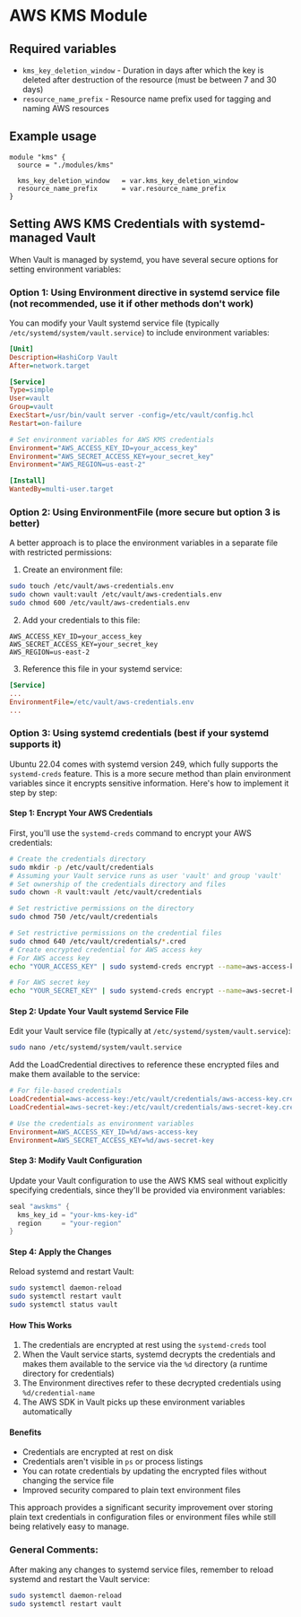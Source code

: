 # AWS KMS Module

## Required variables

* `kms_key_deletion_window` - Duration in days after which the key is deleted after destruction of the resource (must be between 7 and 30 days)
* `resource_name_prefix` - Resource name prefix used for tagging and naming AWS resources

## Example usage

```hcl
module "kms" {
  source = "./modules/kms"

  kms_key_deletion_window   = var.kms_key_deletion_window
  resource_name_prefix      = var.resource_name_prefix
}
```


## Setting AWS KMS Credentials with systemd-managed Vault
When Vault is managed by systemd, you have several secure options for setting environment variables:

### Option 1: Using Environment directive in systemd service file (not recommended, use it if other methods don't work)

You can modify your Vault systemd service file (typically `/etc/systemd/system/vault.service`) to include environment variables:

```ini
[Unit]
Description=HashiCorp Vault
After=network.target

[Service]
Type=simple
User=vault
Group=vault
ExecStart=/usr/bin/vault server -config=/etc/vault/config.hcl
Restart=on-failure

# Set environment variables for AWS KMS credentials
Environment="AWS_ACCESS_KEY_ID=your_access_key"
Environment="AWS_SECRET_ACCESS_KEY=your_secret_key" 
Environment="AWS_REGION=us-east-2"

[Install]
WantedBy=multi-user.target
```

### Option 2: Using EnvironmentFile (more secure but option 3 is better)

A better approach is to place the environment variables in a separate file with restricted permissions:

1. Create an environment file:

```bash
sudo touch /etc/vault/aws-credentials.env
sudo chown vault:vault /etc/vault/aws-credentials.env
sudo chmod 600 /etc/vault/aws-credentials.env
```

2. Add your credentials to this file:

```
AWS_ACCESS_KEY_ID=your_access_key
AWS_SECRET_ACCESS_KEY=your_secret_key
AWS_REGION=us-east-2
```

3. Reference this file in your systemd service:

```ini
[Service]
...
EnvironmentFile=/etc/vault/aws-credentials.env
...
```

### Option 3: Using systemd credentials (best if your systemd supports it)

Ubuntu 22.04 comes with systemd version 249, which fully supports the `systemd-creds` feature. This is a more secure method than plain environment variables since it encrypts sensitive information. Here's how to implement it step by step:

#### Step 1: Encrypt Your AWS Credentials

First, you'll use the `systemd-creds` command to encrypt your AWS credentials:

```bash
# Create the credentials directory
sudo mkdir -p /etc/vault/credentials
# Assuming your Vault service runs as user 'vault' and group 'vault'
# Set ownership of the credentials directory and files
sudo chown -R vault:vault /etc/vault/credentials

# Set restrictive permissions on the directory
sudo chmod 750 /etc/vault/credentials

# Set restrictive permissions on the credential files
sudo chmod 640 /etc/vault/credentials/*.cred
# Create encrypted credential for AWS access key
# For AWS access key
echo "YOUR_ACCESS_KEY" | sudo systemd-creds encrypt --name=aws-access-key - /etc/vault/credentials/aws-access-key.cred

# For AWS secret key
echo "YOUR_SECRET_KEY" | sudo systemd-creds encrypt --name=aws-secret-key - /etc/vault/credentials/aws-secret-key.cred
```

#### Step 2: Update Your Vault systemd Service File

Edit your Vault service file (typically at `/etc/systemd/system/vault.service`):

```bash
sudo nano /etc/systemd/system/vault.service
```

Add the LoadCredential directives to reference these encrypted files and make them available to the service:

```ini
# For file-based credentials
LoadCredential=aws-access-key:/etc/vault/credentials/aws-access-key.cred
LoadCredential=aws-secret-key:/etc/vault/credentials/aws-secret-key.cred

# Use the credentials as environment variables
Environment=AWS_ACCESS_KEY_ID=%d/aws-access-key
Environment=AWS_SECRET_ACCESS_KEY=%d/aws-secret-key
```

#### Step 3: Modify Vault Configuration

Update your Vault configuration to use the AWS KMS seal without explicitly specifying credentials, since they'll be provided via environment variables:

```go
seal "awskms" {
  kms_key_id = "your-kms-key-id"
  region     = "your-region"
}
```

#### Step 4: Apply the Changes

Reload systemd and restart Vault:

```bash
sudo systemctl daemon-reload
sudo systemctl restart vault
sudo systemctl status vault
```

#### How This Works

1. The credentials are encrypted at rest using the `systemd-creds` tool
2. When the Vault service starts, systemd decrypts the credentials and makes them available to the service via the `%d` directory (a runtime directory for credentials)
3. The Environment directives refer to these decrypted credentials using `%d/credential-name`
4. The AWS SDK in Vault picks up these environment variables automatically

#### Benefits

- Credentials are encrypted at rest on disk
- Credentials aren't visible in `ps` or process listings
- You can rotate credentials by updating the encrypted files without changing the service file
- Improved security compared to plain text environment files

This approach provides a significant security improvement over storing plain text credentials in configuration files or environment files while still being relatively easy to manage.

### General Comments:
After making any changes to systemd service files, remember to reload systemd and restart the Vault service:

```bash
sudo systemctl daemon-reload
sudo systemctl restart vault
```